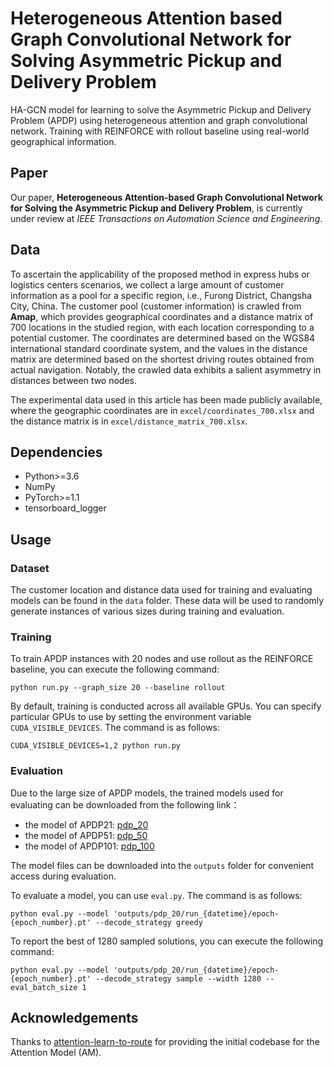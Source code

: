 #  Heterogeneous Attention based Graph Convolutional Network for Solving Asymmetric Pickup and Delivery Problem
HA-GCN model for learning to solve the Asymmetric Pickup and Delivery Problem (APDP) using heterogeneous attention and graph convolutional network. Training with REINFORCE with rollout baseline using real-world geographical information.

## Paper
Our paper, **Heterogeneous Attention-based Graph Convolutional Network for Solving the Asymmetric Pickup and Delivery Problem**, is currently under review at *IEEE Transactions on Automation Science and Engineering*.

## Data
To ascertain the applicability of the proposed method in express hubs or logistics centers scenarios, we collect a large amount of customer information as a pool for a specific region, i.e., Furong District, Changsha City, China. The customer pool (customer information) is crawled from **Amap**, which provides geographical coordinates and a distance matrix of 700 locations in the studied region, with each location corresponding to a potential customer. The coordinates are determined based on the WGS84 international standard coordinate system, and the values in the distance matrix are determined based on the shortest driving routes obtained from actual navigation. Notably, the crawled data exhibits a salient asymmetry in distances between two nodes. 

The experimental data used in this article has been made publicly available, where the geographic coordinates are in `excel/coordinates_700.xlsx` and the distance matrix is in `excel/distance_matrix_700.xlsx`.

## Dependencies
* Python>=3.6
* NumPy
* PyTorch>=1.1
* tensorboard_logger

## Usage
### Dataset
The customer location and distance data used for training and evaluating models can be found in the `data` folder. These data will be used to randomly generate instances of various sizes during training and evaluation.

### Training
To train APDP instances with 20 nodes and use rollout as the REINFORCE baseline, you can execute the following command:
```
python run.py --graph_size 20 --baseline rollout
```
By default, training is conducted across all available GPUs. You can specify particular GPUs to use by setting the environment variable `CUDA_VISIBLE_DEVICES`. The command is as follows:
```
CUDA_VISIBLE_DEVICES=1,2 python run.py 
```
### Evaluation
Due to the large size of APDP models, the trained models used for evaluating can be downloaded from the following link：
* the model of APDP21: [pdp_20](https://drive.google.com/drive/folders/1do5XWDFNkOtzcydwaJS_JyE9-OfMczq2?usp=sharing)
* the model of APDP51: [pdp_50](https://drive.google.com/drive/folders/1N7b0BAbFjzeMhXFPr_fOv4nwqK9TLtNd?usp=sharing)
* the model of APDP101: [pdp_100](https://drive.google.com/drive/folders/1pm84NpxQIAwQJofjfPtAeGwohrP6O3SL?usp=sharing)
  
The model files can be downloaded into the `outputs` folder for convenient access during evaluation.

To evaluate a model, you can use `eval.py`. The command is as follows:
```
python eval.py --model 'outputs/pdp_20/run_{datetime}/epoch-{epoch_number}.pt' --decode_strategy greedy
```
To report the best of 1280 sampled solutions, you can execute the following command:
```
python eval.py --model 'outputs/pdp_20/run_{datetime}/epoch-{epoch_number}.pt' --decode_strategy sample --width 1280 --eval_batch_size 1
```
## Acknowledgements
Thanks to [attention-learn-to-route](https://github.com/wouterkool/attention-learn-to-route) for providing the initial codebase for the Attention Model (AM).
